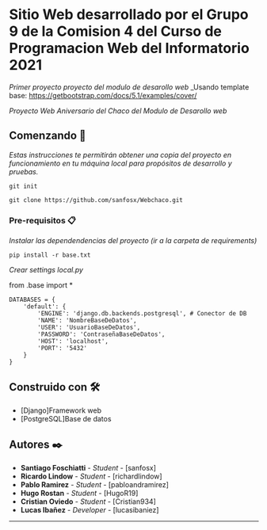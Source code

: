 # Sitio Web desarrollado por el Grupo 9 de la Comision 4 del Curso de Programacion Web del Informatorio 2021

_Primer proyecto proyecto del modulo de desarollo web_
_Usando template base: https://getbootstrap.com/docs/5.1/examples/cover/


_Proyecto Web Aniversario del Chaco del Modulo de Desarollo web_

## Comenzando 🚀

_Estas instrucciones te permitirán obtener una copia del proyecto en funcionamiento en tu máquina local para propósitos de desarrollo y pruebas._

```
git init

git clone https://github.com/sanfosx/Webchaco.git
```

### Pre-requisitos 📋

_Instalar las dependendencias del proyecto (ir a la carpeta de requirements)_

```
pip install -r base.txt
```

_Crear settings local.py_

from .base import *
```
DATABASES = {
    'default': {
        'ENGINE': 'django.db.backends.postgresql', # Conector de DB
        'NAME': 'NombreBaseDeDatos',
        'USER': 'UsuarioBaseDeDatos',
        'PASSWORD': 'ContraseñaBaseDeDatos',
        'HOST': 'localhost',
        'PORT': '5432'
    }
}
```

## Construido con 🛠️

* [Django]Framework web
* [PostgreSQL]Base de datos


## Autores ✒️

* **Santiago Foschiatti** - *Student* - [sanfosx]
* **Ricardo Lindow** - *Student* - [richardlindow]
* **Pablo Ramirez** - *Student* - [pabloandramirez]
* **Hugo Rostan** - *Student* - [HugoR19]
* **Cristian Oviedo** - *Student* - [Cristian934]
* **Lucas Ibañez** - *Developer* - [lucasibaniez]


---
